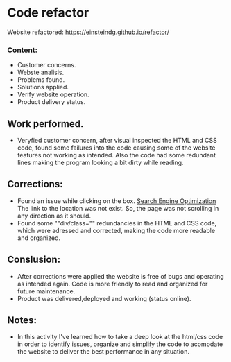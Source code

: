 # Code refactor
Website refactored: https://einsteindg.github.io/refactor/

### Content:
- Customer concerns.
- Webste analisis.
- Problems found.
- Solutions applied.
- Verify website operation.
- Product delivery status.

## Work performed.
- Veryfied customer concern, after visual inspected the HTML and CSS code, found some failures into the code causing some of the website features not working as intended. Also the code had some redundant lines making the program looking a bit dirty while reading.

## Corrections:

- Found an issue while clicking on the box. <a href="https://einsteindg.github.io/refactor/#search-engine-optimization" target="_blank">Search Engine Optimization</a> The link to the location was not exist. So, the page was not scrolling in any direction as it should.
- Found some ""div/class="" redundancies in the HTML and CSS code, which were adressed and corrected, making the code more readable and organized.

## Conslusion:
- After corrections were applied the website is free of bugs and operating as intended again. Code is more friendly to read and organized for future maintenance.
- Product was delivered,deployed and working (status online).

## Notes:
- In this activity I've learned how to take a deep look at the html/css code in order to identify issues, organize and simplify the code to acomodate the website to deliver the best performance in any situation.



